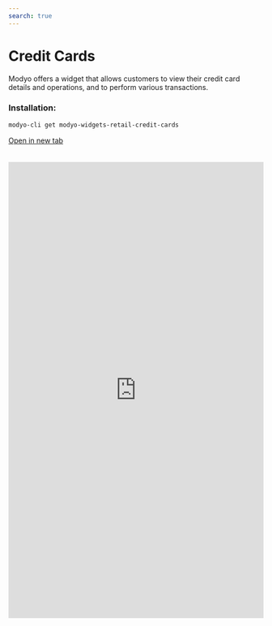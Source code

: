 ```yaml
---
search: true
---
```


# Credit Cards

Modyo offers a widget that allows customers to view their credit card details and operations, and to perform various transactions.

### Installation:

```bash
modyo-cli get modyo-widgets-retail-credit-cards
```

[Open in new tab](https://widgets.modyo.com/retail/credit-cards)

<iframe id="widgetFrame" src="https://widgets.modyo.com/retail/credit-cards" width="100%"  frameBorder="0"  style="min-height:900px;overflow:auto;margin-top:20px;"></p>

<table spaces-before="0">
  <tr>
    <th align="left">
      Feature
    </th>
    
    <th align="left">
      Description
    </th>
  </tr>
  
  <tr>
    <td align="left">
      Credit card summary
    </td>
    
    <td align="left">
      Presents a summary of the credit card status with specific information associated with each card balance. <br><br>La información específica asociada a los saldos (disponible, utilizado y cupo total) se presenta de manera numérica y gráfica.
    </td>
  </tr>
  
  <tr>
    <td align="left">
      Credit balance
    </td>
    
    <td align="left">
      Shows the payment options available for the specific card, in addition to indicators of expenditure compared to the amount available.
    </td>
  </tr>
  
  <tr>
    <td align="left">
      Account statements
    </td>
    
    <td align="left">
      Shows statements with the movements of the last invoiced period for a credit card.
    </td>
  </tr>
  
  <tr>
    <td align="left">
      Recent activity
    </td>
    
    <td align="left">
      Shows recent movements and activity that are not yet invoiced.
    </td>
  </tr>
  
  <tr>
    <td align="left">
      Pay balance
    </td>
    
    <td align="left">
      Corresponds to the balance payment functionality.<br><br> This payment can be either total or partial.<br><br> Clicking on the button will take you to the Credit Card Payment widget, where you can make a payment.
    </td>
  </tr>
</table>

<script>

  export default {
    mounted() {

      function setIframeHeightCO(id, ht) {
          var ifrm = document.getElementById(id);
          if(ifrm) {
            ifrm.style.height = ht + 4 + "px";
          }
      }
      // iframed document sends its height using postMessage
      function handleDocHeightMsg(e) {
          // check origin
          if ( e.origin === 'https://widgets-es.modyo.com' ) {
              // parse data
              var data = JSON.parse( e.data );

              console.log('data:', data)
              // check data object
              if ( data['docHeight'] ) {
                  setIframeHeightCO( 'widgetFrame', data['docHeight'] );
              } else {
                  setIframeHeightCO( 'widgetFrame', 700 );
              }
          }
      }

      // assign message handler
      if ( window.addEventListener ) {
          window.addEventListener('message', handleDocHeightMsg, false);
      }
    }
  }

</script>
